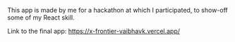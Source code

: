 This app is made by me for a hackathon at which I participated, to show-off some of my React skill.

Link to the final app: https://x-frontier-vaibhavk.vercel.app/

